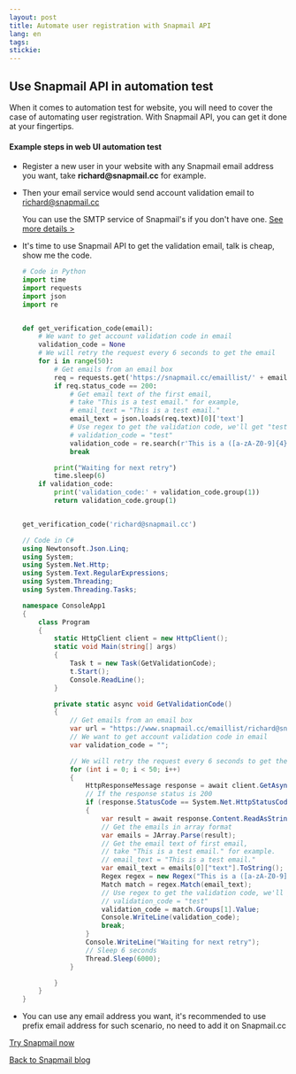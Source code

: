 ```yaml
---
layout: post
title: Automate user registration with Snapmail API
lang: en
tags: 
stickie: 
---
```


## Use Snapmail API in automation test

When it comes to automation test for website, you will need to cover the case of automating user registration.
With Snapmail API, you can get it done at your fingertips. 

#### Example steps in web UI automation test

+ Register a new user in your website with any Snapmail email address you want, take __richard@snapmail.cc__ for example.

+ Then your email service would send account validation email to richard@snapmail.cc
    
    You can use the SMTP service of Snapmail's if you don't have one. <a target='_blank' href="https://www.snapmail.cc/blog/en/2019/11/30/snapmail-smtp.html">See more details ></a> 

+ It's time to use Snapmail API to get the validation email, talk is cheap, show me the code.
    ```python
    # Code in Python
    import time
    import requests
    import json
    import re
    
    
    def get_verification_code(email):
        # We want to get account validation code in email
        validation_code = None
        # We will retry the request every 6 seconds to get the email
        for i in range(50):
            # Get emails from an email box
            req = requests.get('https://snapmail.cc/emaillist/' + email)
            if req.status_code == 200:
                # Get email text of the first email,
                # take "This is a test email." for example,
                # email_text = "This is a test email."
                email_text = json.loads(req.text)[0]['text']
                # Use regex to get the validation code, we'll get "test" here.
                # validation_code = "test"
                validation_code = re.search(r'This is a ([a-zA-Z0-9]{4}) email', email_text)
                break
    
            print("Waiting for next retry")
            time.sleep(6)
        if validation_code:
            print('validation_code:' + validation_code.group(1))
            return validation_code.group(1)
    
    
    get_verification_code('richard@snapmail.cc')
    ```

    ```c#  
    // Code in C#
    using Newtonsoft.Json.Linq;
    using System;
    using System.Net.Http;
    using System.Text.RegularExpressions;
    using System.Threading;
    using System.Threading.Tasks;
    
    namespace ConsoleApp1
    {
        class Program
        {
            static HttpClient client = new HttpClient();
            static void Main(string[] args)
            {
                Task t = new Task(GetValidationCode);
                t.Start();
                Console.ReadLine();
            }
    
            private static async void GetValidationCode()
            {
                // Get emails from an email box
                var url = "https://www.snapmail.cc/emaillist/richard@snapmail.cc";
                // We want to get account validation code in email
                var validation_code = "";
    
                // We will retry the request every 6 seconds to get the email
                for (int i = 0; i < 50; i++)
                {
                    HttpResponseMessage response = await client.GetAsync(url);
                    // If the response status is 200
                    if (response.StatusCode == System.Net.HttpStatusCode.OK)
                    {
                        var result = await response.Content.ReadAsStringAsync();
                        // Get the emails in array format
                        var emails = JArray.Parse(result);
                        // Get the email text of first email, 
                        // take "This is a test email." for example.
                        // email_text = "This is a test email."
                        var email_text = emails[0]["text"].ToString();
                        Regex regex = new Regex("This is a ([a-zA-Z0-9]{4}) email");
                        Match match = regex.Match(email_text);
                        // Use regex to get the validation code, we'll get "test" here.
                        // validation_code = "test"
                        validation_code = match.Groups[1].Value; 
                        Console.WriteLine(validation_code);
                        break;
                    }
                    Console.WriteLine("Waiting for next retry");
                    // Sleep 6 seconds
                    Thread.Sleep(6000);
                }
    
            }
        }
    }
    ```

+ You can use any email address you want, it's recommended to use prefix email address for such scenario, no need to add it on Snapmail.cc

<a target="_blank" href="https://www.snapmail.cc"><i class="fa fa-envelope a"></i> Try Snapmail now</a>

<a href="https://www.snapmail.cc/blog/"><i class="fa fa-arrow-circle-left"></i> Back to Snapmail blog</a>
